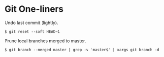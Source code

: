 # Git One-liners

Undo last commit (lightly).

    $ git reset --soft HEAD~1

Prune local branches merged to master.

    $ git branch --merged master | grep -v 'master$' | xargs git branch -d

